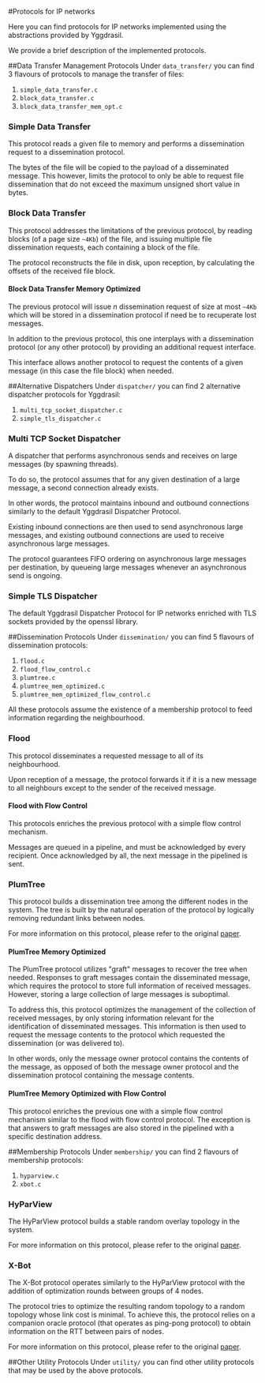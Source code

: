 #Protocols for IP networks

Here you can find protocols for IP networks implemented using the abstractions provided by Yggdrasil.

We provide a brief description of the implemented protocols.

##Data Transfer Management Protocols
Under `data_transfer/` you can find 3 flavours of protocols to manage the transfer of files:
1. `simple_data_transfer.c`
1. `block_data_transfer.c`
1. `block_data_transfer_mem_opt.c`

### Simple Data Transfer
This protocol reads a given file to memory and performs a dissemination request to a dissemination protocol. 

The bytes of the file will be copied to the payload of a disseminated message. This however, limits the protocol to only be able to request file dissemination that do not exceed the maximum unsigned short value in bytes.

### Block Data Transfer
This protocol addresses the limitations of the previous protocol, by reading blocks (of a page size `~4Kb`) of the file, and issuing multiple file dissemination requests, each containing a block of the file.

The protocol reconstructs the file in disk, upon reception, by calculating the offsets of the received file block. 

#### Block Data Transfer Memory Optimized
The previous protocol will issue *n* dissemination request of size at most `~4Kb` which will be stored in a dissemination protocol if need be to recuperate lost messages.

In addition to the previous protocol, this one interplays with a dissemination protocol (or any other protocol) by providing an additional request interface.
 
 This interface allows another protocol to request the contents of a given message (in this case the file block) when needed.


##Alternative Dispatchers
Under `dispatcher/` you can find 2 alternative dispatcher protocols for Yggdrasil:
1. `multi_tcp_socket_dispatcher.c`
1. `simple_tls_dispatcher.c`

### Multi TCP Socket Dispatcher

A dispatcher that performs asynchronous sends and receives on large messages (by spawning threads). 

To do so, the protocol assumes that for any given destination of a large message, a second connection already exists. 

In other words, the protocol maintains inbound and outbound connections similarly to the default Yggdrasil Dispatcher Protocol.

Existing inbound connections are then used to send asynchronous large messages, and existing outbound connections are used to receive asynchronous large messages.

The protocol guarantees FIFO ordering on asynchronous large messages per destination, by queueing large messages whenever an asynchronous send is ongoing. 

### Simple TLS  Dispatcher

The default Yggdrasil Dispatcher Protocol for IP networks enriched with TLS sockets provided by the openssl library.


##Dissemination Protocols
Under `dissemination/` you can find 5 flavours of dissemination protocols:
1. `flood.c`
1. `flood_flow_control.c`
1. `plumtree.c`
1. `plumtree_mem_optimized.c`
1. `plumtree_mem_optimized_flow_control.c`

All these protocols assume the existence of a membership protocol to feed information regarding the neighbourhood.

### Flood
This protocol disseminates a requested message to all of its neighbourhood.

Upon reception of a message, the protocol forwards it if it is a new message to all neighbours except to the sender of the received message. 


#### Flood with Flow Control
This protocols enriches the previous protocol with a simple flow control mechanism.

Messages are queued in a pipeline, and must be acknowledged by every recipient. Once acknowledged by all, the next message in the pipelined is sent.  

### PlumTree

This protocol builds a dissemination tree among the different nodes in the system. The tree is built by the natural operation of the protocol by logically removing redundant links between nodes.

For more information on this protocol, please refer to the original [paper](http://asc.di.fct.unl.pt/~jleitao/pdf/srds07-leitao.pdf).


#### PlumTree Memory Optimized
The PlumTree protocol utilizes "graft" messages to recover the tree when needed. Responses to graft messages contain the disseminated message, which requires the protocol to store full information of received messages. However, storing a large collection of large messages is suboptimal. 

To address this, this protocol optimizes the management of the collection of received messages, by only storing information relevant for the identification of disseminated messages. This information is then used to request the message contents to the protocol which requested the dissemination (or was delivered to).

In other words, only the message owner protocol contains the contents of the message, as opposed of both the message owner protocol and the dissemination protocol containing the message contents.

 
#### PlumTree Memory Optimized with Flow Control
This protocol enriches the previous one with a simple flow control mechanism similar to the flood with flow control protocol. The exception is that answers to graft messages are also stored in the pipelined with a specific destination address.

    
##Membership Protocols
Under `membership/` you can find 2 flavours of membership protocols:
1. `hyparview.c`
1. `xbot.c`

### HyParView

The HyParView protocol builds a stable random overlay topology in the system. 


For more information on this protocol, please refer to the original [paper](http://asc.di.fct.unl.pt/~jleitao/pdf/dsn07-leitao.pdf).

### X-Bot

The X-Bot protocol operates similarly to the HyParView protocol with the addition of optimization rounds between groups of 4 nodes.

The protocol tries to optimize the resulting random topology to a random topology whose link cost is minimal. To achieve this, the protocol relies on a companion oracle protocol (that operates as ping-pong protocol) to obtain information on the RTT between pairs of nodes.

For more information on this protocol, please refer to the original [paper](http://asc.di.fct.unl.pt/~jleitao/pdf/srds09-leitao.pdf).

##Other Utility Protocols
Under `utility/` you can find other utility protocols that may be used by the above protocols.